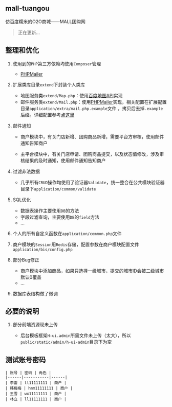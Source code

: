 ## mall-tuangou

仿百度糯米的O2O商城——MALL团购网

> 正在更新...

## 整理和优化

1. 使用到的`PHP`第三方依赖均使用`Composer`管理

    * [PHPMailer](https://github.com/PHPMailer/PHPMailer)

2. 扩展类库目录`extend`下封装个人类库

    * 地图服务类`extend/Map.php`：使用[百度地图API](http://lbsyun.baidu.com/)实现
    * 邮件服务类`extend/Mail.php`：使用[PHPMailer](https://github.com/PHPMailer/PHPMailer)实现，相关配置在扩展配置目录`application/extra/mail.php.example`文件 ，拷贝后去掉`.example`后缀。详细配置参考[点这里](https://github.com/PHPMailer/PHPMailer/blob/master/class.phpmailer.php)

3. 邮件通知
   
    * 商户模块中，有关门店新增、团购商品新增，需要平台方审核，使用邮件通知告知商户

    * 主平台模块中，有关门店申请、团购商品提交，以及状态值修改，涉及审核结果的及时通知，使用邮件通知告知商户

4. 过滤非法数据
    
    * 几乎所有`CRUD`操作均使用了验证器`Validate`，统一整合在公共模块验证器目录下`application/common/validate`

5. SQL优化

    * 数据表操作主要使用`DB`的方法
    * 字段过滤查询，主要使用`DB`的`field`方法
    * ...

6. 个人的所有自定义函数在`application/common.php`文件

7. 商户模块的`Session`用`Redis`存储，配置参数在商户模块配置文件`application/bis/config.php`

8. 部分Bug修正

    * 商户模块中添加商品，如果只选择一级城市，提交的城市ID会被二级城市默认0覆盖
    * ...

9. 数据库表结构做了微调

## 必要的说明

1. 部分前端资源现未上传

    * 后台模板框架`H-ui.admin`所需文件未上传（太大），所以`public/static/admin/h-ui-admin`目录下为空

## 测试账号密码

    | 账号 | 密码 | 角色 |
    |------|-----------|------|
    | 李雷 | ll11111111 | 商户 |
    | 韩梅梅 | hmm11111111 | 商户 |
    | 王雪 | wx11111111 | 商户 |
    | 林立 | ll11111111 | 商户 |
